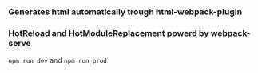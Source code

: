 ### Generates html automatically trough html-webpack-plugin
### HotReload and HotModuleReplacement powerd by webpack-serve


`npm run dev` and `npm run prod`
